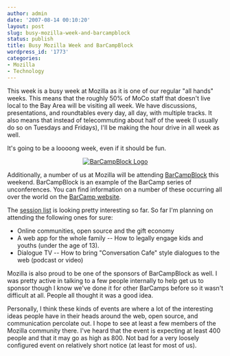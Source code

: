 ```yaml
---
author: admin
date: '2007-08-14 00:10:20'
layout: post
slug: busy-mozilla-week-and-barcampblock
status: publish
title: Busy Mozilla Week and BarCampBlock
wordpress_id: '1773'
categories:
- Mozilla
- Technology
---
```

This week is a busy week at Mozilla as it is one of our regular "all hands" weeks. This means that the roughly 50% of MoCo staff that doesn't live local to the Bay Area will be visiting all week. We have discussions, presentations, and roundtables every day, all day, with multiple tracks. It also means that instead of telecommuting about half of the week (I usually do so on Tuesdays and Fridays), I'll be making the hour drive in all week as well.

It's going to be a loooong week, even if it should be fun.
<p align="center"><a href="http://www.flickr.com/photos/factoryjoe/1052730913/"><img src="http://farm2.static.flickr.com/1326/1052730913_5a094ba78b_d.jpg" alt="BarCampBlock Logo" /></a></p>
Additionally, a number of us at Mozilla will be attending <a href="http://barcamp.org/BarCampBlock">BarCampBlock</a> this weekend. BarCampBlock is an example of the BarCamp series of unconferences. You can find information on a number of these occurring all over the world on the <a href="http://www.barcamp.org">BarCamp website</a>.

The <a href="http://barcamp.org/BarCampBlockSessions">session list</a> is looking pretty interesting so far. So far I'm planning on attending the following ones for sure:
<ul>
	<li>Online communities, open source and the gift economy</li>
	<li>A web app for the whole family -- How to legally engage kids and youths (under the age of 13).</li>
	<li>Dialogue TV -- How to bring "Conversation Cafe" style dialogues to the web (podcast or video)</li>
</ul>
Mozilla is also proud to be one of the sponsors of BarCampBlock as well. I was pretty active in talking to a few people internally to help get us to sponsor though I know we've done it for other BarCamps before so it wasn't difficult at all. People all thought it was a good idea.

Personally, I think these kinds of events are where a lot of the interesting ideas people have in their heads around the web, open source, and communication percolate out. I hope to see at least a few members of the Mozilla community there. I've heard that the event is expecting at least 400 people and that it may go as high as 800. Not bad for a very loosely configured event on relatively short notice (at least for most of us).
